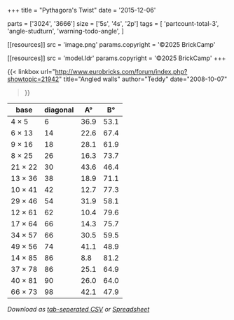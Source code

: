 +++
title = "Pythagora's Twist"
date  = '2015-12-06'

parts = ['3024', '3666']
size  = ['5s', '4s', '2p']
tags  = [
  'partcount-total-3',
  'angle-studturn',
  'warning-todo-angle',
]

[[resources]]
src              = 'image.png'
params.copyright = '©2025 BrickCamp'

[[resources]]
src              = 'model.ldr'
params.copyright = '©2025 BrickCamp'
+++

{{< linkbox
    url="http://www.eurobricks.com/forum/index.php?showtopic=21942"
    title="Angled walls"
    author="Teddy"
    date="2008-10-07"
>}}

| base    | diagonal | A°   | B°   |
| ------- | -------- | ---- | ---- |
| 4 × 5   | 6        | 36.9 | 53.1 |
| 6 × 13  | 14       | 22.6 | 67.4 |
| 9 × 16  | 18       | 28.1 | 61.9 |
| 8 × 25  | 26       | 16.3 | 73.7 |
| 21 × 22 | 30       | 43.6 | 46.4 |
| 13 × 36 | 38       | 18.9 | 71.1 |
| 10 × 41 | 42       | 12.7 | 77.3 |
| 29 × 46 | 54       | 31.9 | 58.1 |
| 12 × 61 | 62       | 10.4 | 79.6 |
| 17 × 64 | 66       | 14.3 | 75.7 |
| 34 × 57 | 66       | 30.5 | 59.5 |
| 49 × 56 | 74       | 41.1 | 48.9 |
| 14 × 85 | 86       | 8.8  | 81.2 |
| 37 × 78 | 86       | 25.1 | 64.9 |
| 40 × 81 | 90       | 26.0 | 64.0 |
| 66 × 73 | 98       | 42.1 | 47.9 |

_Download as [tab-seperated CSV](table.csv) or [Spreadsheet](table.ods)_
